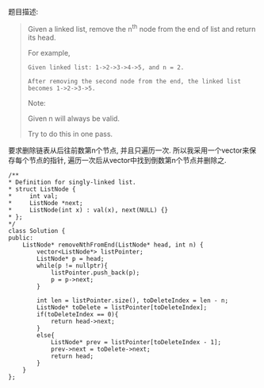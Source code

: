 题目描述:

> Given a linked list, remove the n<sup>th</sup> node from the end of list and return its head.
> 
> For example,
> 
>     Given linked list: 1->2->3->4->5, and n = 2.
>     
>     After removing the second node from the end, the linked list becomes 1->2->3->5.
> Note:
> 
> Given n will always be valid.
>
> Try to do this in one pass.

要求删除链表从后往前数第n个节点, 并且只遍历一次. 所以我采用一个vector来保存每个节点的指针, 遍历一次后从vector中找到倒数第n个节点并删除之.

    /**
    * Definition for singly-linked list.
    * struct ListNode {
    *     int val;
    *     ListNode *next;
    *     ListNode(int x) : val(x), next(NULL) {}
    * };
    */
    class Solution {
    public:
        ListNode* removeNthFromEnd(ListNode* head, int n) {
            vector<ListNode*> listPointer;
            ListNode* p = head;
            while(p != nullptr){
                listPointer.push_back(p);
                p = p->next;
            }
            
            int len = listPointer.size(), toDeleteIndex = len - n;
            ListNode* toDelete = listPointer[toDeleteIndex];
            if(toDeleteIndex == 0){
                return head->next;
            }
            else{
                ListNode* prev = listPointer[toDeleteIndex - 1];
                prev->next = toDelete->next;
                return head;
            }
        }
    };